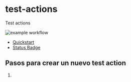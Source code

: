 # test-actions

Test actions

![example workflow](https://github.com/elingan/test-actions/actions/workflows/github-actions-demo.yaml/badge.svg)

- [Quickstart](https://docs.github.com/en/actions/quickstart)
- [Status Badge](https://docs.github.com/en/actions/managing-workflow-runs/adding-a-workflow-status-badge)

## Pasos para crear un nuevo test action

1. 
